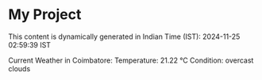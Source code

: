# My Project

This content is dynamically generated in Indian Time (IST): 2024-11-25 02:59:39 IST


Current Weather in Coimbatore:
Temperature: 21.22 °C
Condition: overcast clouds
